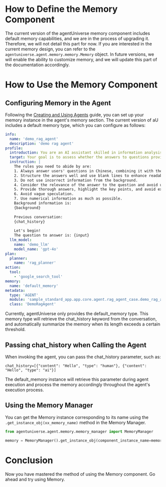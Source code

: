 # How to Define the Memory Component
The current version of the agentUniverse memory component includes default memory capabilities, and we are in the process of upgrading it. Therefore, we will not detail this part for now. If you are interested in the current memory design, you can refer to the `agentuniverse.agent.memory.memory.Memory` object. In future versions, we will enable the ability to customize memory, and we will update this part of the documentation accordingly.

# How to Use the Memory Component
## Configuring Memory in the Agent
Following the [Creating and Using Agents](../Agent/Agent_Create_And_Use.md) guide, you can set up your memory instance in the agent's memory section. The current version of aU includes a default memory type, which you can configure as follows:
```yaml
info:
  name: 'demo_rag_agent'
  description: 'demo rag agent'
profile:
  introduction: You are an AI assistant skilled in information analysis.
  target: Your goal is to assess whether the answers to questions provide valuable information and to give recommendations and evaluations on the answers.
  instruction: |
    The rules you need to abide by are:
    1. Always answer users' questions in Chinese, combining it with the background information you have.
    2. Structure the answers well and use blank lines to enhance readability when necessary.
    3. Do not use incorrect information from the background.
    4. Consider the relevance of the answer to the question and avoid unhelpful responses.
    5. Provide thorough answers, highlight the key points, and avoid excessive verbosity.
    6. Avoid vague speculation.
    7. Use numerical information as much as possible.
    Background information is:
    {background}
  
    Previous conversation:
    {chat_history}
    
    Let's begin!
    The question to answer is: {input}
  llm_model:
    name: 'demo_llm'
    model_name: 'gpt-4o'
plan:
  planner:
    name: 'rag_planner'
action:
  tool:
    - 'google_search_tool'
memory:
  name: 'default_memory'
metadata:
  type: 'AGENT'
  module: 'sample_standard_app.app.core.agent.rag_agent_case.demo_rag_agent'
  class: 'DemoRagAgent'
```

Currently, agentUniverse only provides the default_memory type. This memory type will retrieve the chat_history keyword from the conversation, and automatically summarize the memory when its length exceeds a certain threshold.

## Passing chat_history when Calling the Agent
When invoking the agent, you can pass the chat_history parameter, such as:

```text
chat_history=[{"content": "Hello", "type": "human"}, {"content": "Hello", "type": "ai"}]
```

The default_memory instance will retrieve this parameter during agent execution and process the memory accordingly throughout the agent's execution process.

## Using the Memory Manager
You can get the Memory instance corresponding to its name using the `.get_instance_obj(xx_memory_name)` method in the Memory Manager.

```python
from agentuniverse.agent.memory.memory_manager import MemoryManager

memory = MemoryManager().get_instance_obj(component_instance_name=memory_name)
```

# Conclusion
Now you have mastered the method of using the Memory component. Go ahead and try using Memory.